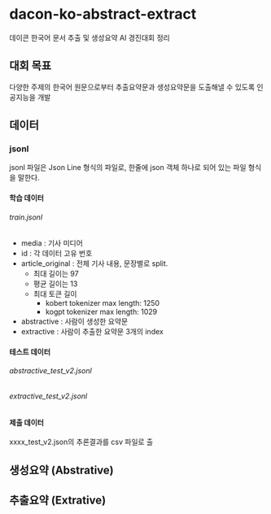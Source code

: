 # dacon-ko-abstract-extract
데이콘 한국어 문서 추출 및 생성요약 AI 경진대회 정리
## 대회 목표
다양한 주제의 한국어 원문으로부터 추출요약문과 생성요약문을 도출해낼 수 있도록 인공지능을 개발

## 데이터 
### jsonl
jsonl 파일은 Json Line 형식의 파일로, 한줄에 json 객체 하나로 되어 있는 파일 형식을 말한다. 

#### 학습 데이터
###### train.jsonl
- media : 기사 미디어
- id : 각 데이터 고유 번호
- article_original : 전체 기사 내용, 문장별로 split. 
    + 최대 길이는 97
    + 평균 길이는 13
    + 최대 토큰 길이
        * kobert tokenizer max length: 1250
        * kogpt tokenizer max length: 1029  
- abstractive : 사람이 생성한 요약문
- extractive : 사람이 추출한 요약문 3개의 index
#### 테스트 데이터
###### abstractive_test_v2.jsonl
###### extractive_test_v2.jsonl

#### 제출 데이터
xxxx_test_v2.json의 추론결과를 csv 파일로 출

## 생성요약 (Abstrative)

## 추출요약 (Extrative)
